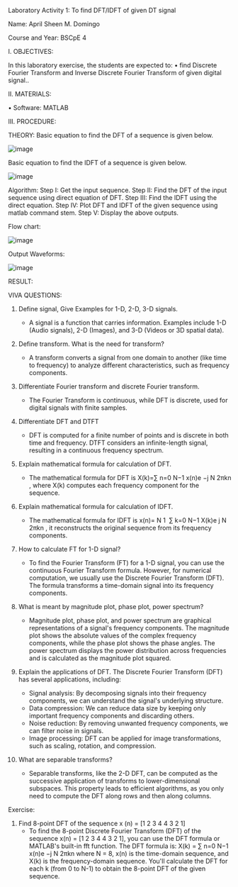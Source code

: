 Laboratory Activity 1: To find DFT/IDFT of given DT signal

Name: April Sheen M. Domingo

Course and Year: BSCpE 4


I.	OBJECTIVES:

In this laboratory exercise, the students are expected to:
•	find Discrete Fourier Transform and Inverse Discrete Fourier Transform of given digital signal..

II.	MATERIALS:

•	Software: MATLAB

III.	PROCEDURE:

THEORY:
Basic equation to find the DFT of a sequence is given below.

![image](https://github.com/user-attachments/assets/5aef2d99-6f70-4306-ab2a-382bc992946c)

Basic equation to find the IDFT of a sequence is given below. 

![image](https://github.com/user-attachments/assets/59e337e0-6318-4098-8b88-5be9975c5dc1)

Algorithm: 
Step I: Get the input sequence.
Step II: Find the DFT of the input sequence using direct equation of DFT. 
Step III: Find the IDFT using the direct equation. 
Step IV: Plot DFT and IDFT of the given sequence using matlab command stem.
Step V: Display the above outputs.

Flow chart:

![image](https://github.com/user-attachments/assets/e4c8efe2-ed5c-4da6-bdee-f532b0442778)

Output Waveforms: 

![image](https://github.com/user-attachments/assets/b57cc9a8-d139-4e15-aa67-6ce12284f966)


RESULT: 

VIVA QUESTIONS: 
1. Define signal, Give Examples for 1-D, 2-D, 3-D signals.
   - A signal is a function that carries information. Examples include 1-D (Audio signals), 2-D (Images), and 3-D (Videos or 3D spatial data).
     
2. Define transform. What is the need for transform?
   - A transform converts a signal from one domain to another (like time to frequency) to analyze different characteristics, such as frequency components.
     
3. Differentiate Fourier transform and discrete Fourier transform.
   - The Fourier Transform is continuous, while DFT is discrete, used for digital signals with finite samples.
     
4. Differentiate DFT and DTFT
   - DFT is computed for a finite number of points and is discrete in both time and frequency. DTFT considers an infinite-length signal, resulting in a continuous frequency spectrum.
     
5. Explain mathematical formula for calculation of DFT.
   - The mathematical formula for DFT is X(k)=∑ n=0 N−1 x(n)e −j N 2πkn , where X(k) computes each frequency component for the sequence.
     
6. Explain mathematical formula for calculation of IDFT.
    - The mathematical formula for IDFT is x(n)= N 1 ​ ∑ k=0 N−1 X(k)e j N 2πkn , it reconstructs the original sequence from its frequency components.
      
7. How to calculate FT for 1-D signal?
   - To find the Fourier Transform (FT) for a 1-D signal, you can use the continuous Fourier Transform formula. However, for numerical computation, we usually use the Discrete Fourier Transform (DFT). The formula transforms a time-domain signal into its frequency components.
     
8. What is meant by magnitude plot, phase plot, power spectrum?
    - Magnitude plot, phase plot, and power spectrum are graphical representations of a signal's frequency components. The magnitude plot shows the absolute values of the complex frequency components, while the phase plot shows the phase angles. The power spectrum displays the power distribution across frequencies and is calculated as the magnitude plot squared.
      
9. Explain the applications of DFT.
   The Discrete Fourier Transform (DFT) has several applications, including:
    * Signal analysis: By decomposing signals into their frequency components, we can understand the signal's underlying structure.
    * Data compression: We can reduce data size by keeping only important frequency components and discarding others.
    * Noise reduction: By removing unwanted frequency components, we can filter noise in signals.
    * Image processing: DFT can be applied for image transformations, such as scaling, rotation, and compression.
      
10. What are separable transforms?
    - Separable transforms, like the 2-D DFT, can be computed as the successive application of transforms to lower-dimensional subspaces. This property leads to efficient algorithms, as you only need to compute the DFT along rows and then along columns.
      

Exercise: 
1. Find 8-point DFT of the sequence x (n) = [1 2 3 4 4 3 2 1]
   - To find the 8-point Discrete Fourier Transform (DFT) of the sequence x(n) = [1 2 3 4 4 3 2 1], you can use the DFT formula or MATLAB's built-in fft function. The DFT formula is:
     X(k) = ∑ n=0 N−1 x(n)e −j N 2πkn
     where N = 8, x(n) is the time-domain sequence, and X(k) is the frequency-domain sequence.
     You'll calculate the DFT for each k (from 0 to N-1) to obtain the 8-point DFT of the given sequence.



